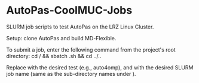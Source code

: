 # AutoPas-CoolMUC-Jobs
SLURM job scripts to test AutoPas on the LRZ Linux Cluster.

Setup: clone AutoPas and build MD-Flexible.

To submit a job, enter the following command from the project's root directory:
cd <test>/<job> && sbatch <job>.sh && cd ../..

Replace <test> with the desired test (e.g., auto4omp), and <job> with the desired SLURM job name (same as the sub-directory names under <test>).

